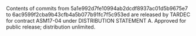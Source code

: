 Contents of commits from 5a1e992d7fe10994ab2dcdf8937ac01d5b9675e7 to 6ac9599f2cba9b43cfb4a5b077b91fc7f5c953ed are
released by TARDEC for contract ASM17-04 under DISTRIBUTION STATEMENT A. Approved for public release; distribution unlimited.
